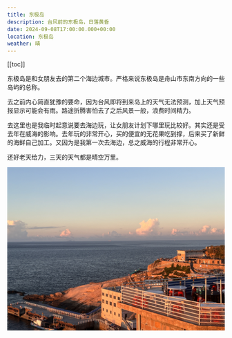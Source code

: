 ```yaml
---
title: 东极岛
description: 台风前的东极岛，日落黄昏
date: 2024-09-08T17:00:00.000+00:00
location: 东极岛
weather: 晴
---
```


[[toc]]

东极岛是和女朋友去的第二个海边城市。严格来说东极岛是舟山市东南方向的一些岛屿的总称。

去之前内心简直犹豫的要命，因为台风即将到来岛上的天气无法预测，加上天气预报显示可能会有雨。路途折腾害怕去了之后风景一般，浪费时间精力。

去这里也是我临时起意说要去海边玩，让女朋友计划下哪里玩比较好。其实还是受去年在威海的影响。去年玩的非常开心，买的便宜的无花果吃到撑，后来买了新鲜的海鲜自己加工。又因为是我第一次去海边，总之威海的行程非常开心。

还好老天给力，三天的天气都是晴空万里。

![](https://raw.githubusercontent.com/climbh/image-bed/master/imgs/2024-09-29_16:09_d8a118_IMG_1329.JPG)
